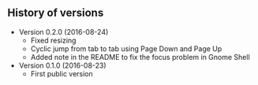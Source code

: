 ## History of versions ##
* Version 0.2.0 (2016-08-24)
   * Fixed resizing
   * Cyclic jump from tab to tab using Page Down and Page Up
   * Added note in the README to fix the focus problem in Gnome Shell
* Version 0.1.0 (2016-08-23)
   * First public version
